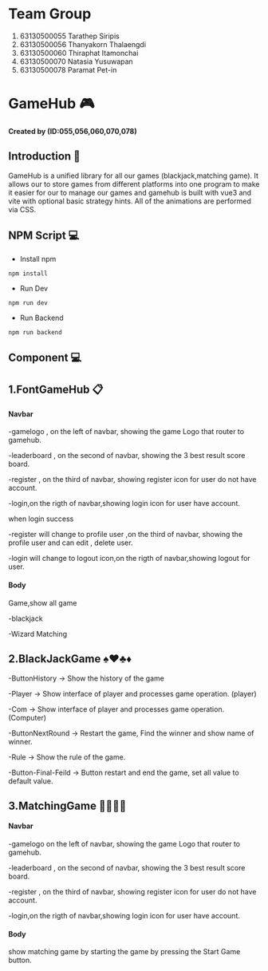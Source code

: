 # Team Group
1. 63130500055 Tarathep Siripis
2. 63130500056 Thanyakorn Thalaengdi
3. 63130500060 Thiraphat Itamonchai
4. 63130500070 Natasia Yusuwapan
5. 63130500078 Paramat Pet-in

# GameHub 	:video_game:
**Created by  (ID:055,056,060,070,078)**
## Introduction 	:rocket:
GameHub is a unified library for all our games (blackjack,matching game). It allows our to store  games from different platforms into one program to make it easier for our to manage our games and gamehub is built with vue3 and vite with optional basic strategy hints.
All of the animations are performed via CSS.

## NPM Script :computer:
- Install npm 

```
npm install
```
- Run Dev

```
npm run dev
```
- Run Backend

```
npm run backend
```
## Component :computer:

## 1.FontGameHub 	:clipboard:
#### Navbar
-gamelogo , on the left of navbar, showing the game Logo that router to gamehub.

-leaderboard , on the second of navbar, showing the 3 best  result score board.

-register , on the third of navbar, showing register icon for user do not have account.

-login,on the rigth of navbar,showing login icon for  user have account.

when login success

-register will change to profile user ,on the third of navbar, showing the profile user and  can edit , delete user.

-login  will change to logout icon,on the rigth of navbar,showing logout for user.

#### Body
Game,show all game

-blackjack

-Wizard Matching

## 2.BlackJackGame  :spades::hearts::clubs::diamonds:
-ButtonHistory -> Show the history of the game

-Player -> Show interface of player and processes game operation. (player)

-Com -> Show interface of player and processes game operation. (Computer)

-ButtonNextRound -> Restart the game, Find the winner and show name of winner.

-Rule -> Show the rule of the game.

-Button-Final-Feild -> Button restart and end the game, set all value to default value.


## 3.MatchingGame :jigsaw::teddy_bear::jigsaw::teddy_bear:
#### Navbar
-gamelogo on the left of navbar, showing the game Logo that router to gamehub.

-leaderboard , on the second of navbar, showing the 3 best  result score board.

-register , on the third of navbar, showing register icon for user do not have account.

-login,on the rigth of navbar,showing login icon for  user have account.

#### Body

show matching game by starting the game by pressing the Start Game button.
